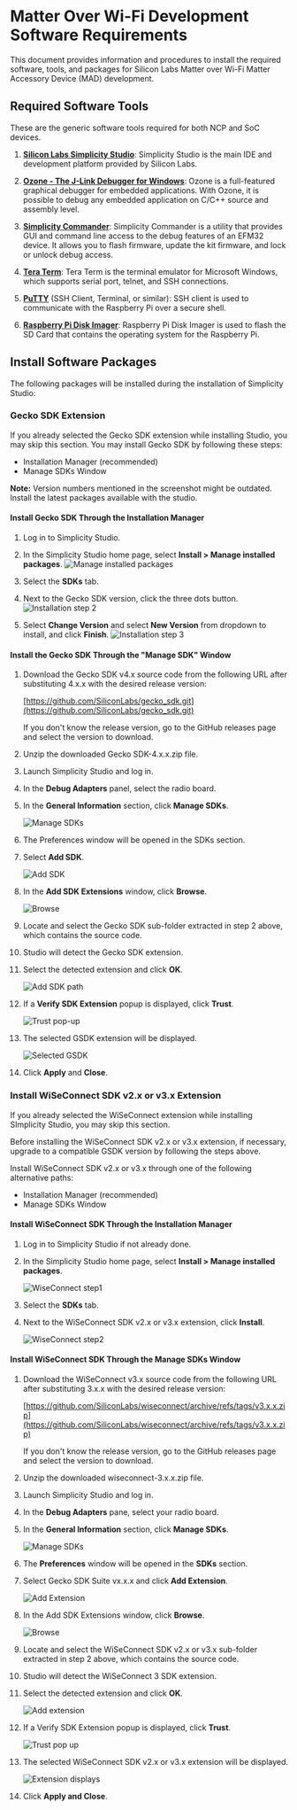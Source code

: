 # Matter Over Wi-Fi Development Software Requirements

This document provides information and procedures to install the required software, tools, and packages for Silicon Labs Matter over Wi-Fi Matter Accessory Device (MAD) development.

## Required Software Tools

These are the generic software tools required for both NCP and SoC devices.

1. [**Silicon Labs Simplicity Studio**](https://www.silabs.com/developers/simplicity-studio): Simplicity Studio is the main IDE and development platform provided by Silicon Labs.

2. [**Ozone - The J-Link Debugger for Windows**](https://www.segger.com/products/development-tools/ozone-j-link-debugger/): Ozone is a full-featured graphical debugger for embedded applications. With Ozone, it is possible to debug any embedded application on C/C++ source and assembly level.
3. [**Simplicity Commander**](https://www.silabs.com/documents/public/software/SimplicityCommander-Windows.zip): Simplicity Commander is a utility that provides GUI and command line access to the debug features of an EFM32 device. It allows you to flash firmware, update the kit firmware, and lock or unlock debug access.

4. [**Tera Term**](https://osdn.net/projects/ttssh2/releases/): Tera Term is the terminal emulator for Microsoft Windows, which supports serial port, telnet, and SSH connections.

5. [**PuTTY**](https://www.putty.org/) (SSH Client, Terminal, or similar): SSH client is used to communicate with the Raspberry Pi over a secure shell.

6. [**Raspberry Pi Disk Imager**](https://www.raspberrypi.com/software/): Raspberry Pi Disk Imager is used to flash the SD Card that contains the operating system for the Raspberry Pi.

## Install Software Packages

The following packages will be installed during the installation of Simplicity Studio:

### Gecko SDK Extension

If you already selected the Gecko SDK extension while installing Studio, you may skip this section. You may install Gecko SDK by following these steps:

- Installation Manager (recommended)
- Manage SDKs Window

**Note:** Version numbers mentioned in the screenshot might be outdated. Install the latest packages available with the studio.

#### Install Gecko SDK Through the Installation Manager

1. Log in to Simplicity Studio.

2. In the Simplicity Studio home page, select **Install > Manage installed packages**.
![Manage installed packages](images/install-gecko-sdk-step-1.png)

3. Select the **SDKs** tab.

4. Next to the Gecko SDK version, click the three dots button.
![Installation step 2](images/install-gecko-sdk-step-2.png)

5. Select **Change Version** and select **New Version** from dropdown to install, and click **Finish**.
![Installation step 3](images/install-gecko-sdk-step-3.png)

#### Install the Gecko SDK Through the "Manage SDK" Window

1. Download the Gecko SDK v4.x source code from the following URL after substituting 4.x.x with the desired release version:

   [https://github.com/SiliconLabs/gecko_sdk.git](https://github.com/SiliconLabs/gecko_sdk.git)

   If you don't know the release version, go to the GitHub releases page and select the version to download.

2. Unzip the downloaded Gecko SDK-4.x.x.zip file.

3. Launch Simplicity Studio and log in.

4. In the **Debug Adapters** panel, select the radio board.

5. In the **General Information** section, click **Manage SDKs**.

    ![Manage SDKs](images/click-manage-sdks-efx-board.png)

6. The Preferences window will be opened in the SDKs section.

7. Select **Add SDK**.

    ![Add SDK](images/add-sdk-button.png)

8. In the **Add SDK Extensions** window, click **Browse**.

    ![Browse](images/click-browse.png)

9. Locate and select the Gecko SDK sub-folder extracted in step 2 above, which contains the source code.

10. Studio will detect the Gecko SDK extension.

11. Select the detected extension and click **OK**.

    ![Add SDK path](images/add-the-sdk-path.png)

12. If a **Verify SDK Extension** popup is displayed, click **Trust**.

    ![Trust pop-up](images/install-wiseconnect-3-ext-manage-sdks-trust-popup.png)

13. The selected GSDK extension will be displayed.

    ![Selected GSDK](images/selected-gsdk.png)

14. Click **Apply** and **Close**.

### Install WiSeConnect SDK v2.x or v3.x Extension

If you already selected the WiSeConnect extension while installing SImplicity Studio, you may skip this section.

Before installing the WiSeConnect SDK v2.x or v3.x extension, if necessary, upgrade to a compatible GSDK version by following the steps above.

Install WiSeConnect SDK v2.x or v3.x through one of the following alternative paths:

- Installation Manager (recommended)
- Manage SDKs Window

#### Install WiSeConnect SDK Through the Installation Manager

1. Log in to Simplicity Studio if not already done.

2. In the Simplicity Studio home page, select **Install > Manage installed packages**.

    ![WiseConnect step1](images/install-wiseconnect-sdk-step-1.png)

3. Select the **SDKs** tab.

4. Next to the WiSeConnect SDK v2.x or v3.x extension, click **Install**.

    ![WiseConnect step2](images/install-wiseconnect-sdk-step-2.png)

#### Install WiSeConnect SDK Through the Manage SDKs Window

1. Download the WiSeConnect v3.x source code from the following URL after substituting 3.x.x with the desired release version:

   [https://github.com/SiliconLabs/wiseconnect/archive/refs/tags/v3.x.x.zip](https://github.com/SiliconLabs/wiseconnect/archive/refs/tags/v3.x.x.zip)

   If you don't know the release version, go to the GitHub releases page and select the version to download.

2. Unzip the downloaded wiseconnect-3.x.x.zip file.

3. Launch Simplicity Studio and log in.

4. In the **Debug Adapters** pane, select your radio board.

5. In the **General Information** section, click **Manage SDKs**.

    ![Manage SDKs](images/click-manage-sdks-efx-board.png)

6. The **Preferences** window will be opened in the **SDKs** section.

7. Select Gecko SDK Suite vx.x.x and click **Add Extension**.

    ![Add Extension](images/click-add-extensions.png)

8. In the Add SDK Extensions window, click **Browse**.

    ![Browse](images/click-browse.png)

9. Locate and select the WiSeConnect SDK v2.x or v3.x sub-folder extracted in step 2 above, which contains the source code.

10. Studio will detect the WiSeConnect 3 SDK extension.

11. Select the detected extension and click **OK**.

    ![Add extension](images/install-wc3-ext-add-sdk-extensions-window.png)

12. If a Verify SDK Extension popup is displayed, click **Trust**.

    ![Trust pop up](images/install-wiseconnect-3-ext-manage-sdks-trust-popup.png)

13. The selected WiSeConnect SDK v2.x or v3.x extension will be displayed.

    ![Extension displays](images/selected-sdk.png)

14. Click **Apply and Close**.
